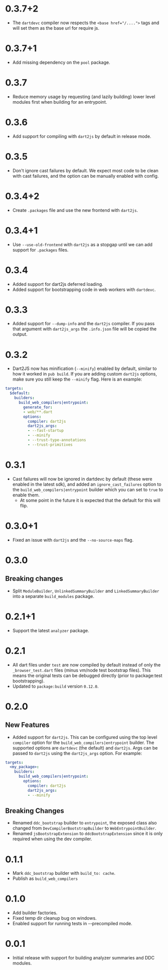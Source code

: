 # 0.3.7+2

- The `dartdevc` compiler now respects the `<base href="/....">` tags and will
  set them as the base url for require js.

# 0.3.7+1

- Add missing dependency on the `pool` package.

# 0.3.7

- Reduce memory usage by requesting (and lazily building) lower level modules
  first when building for an entrypoint.

# 0.3.6

- Add support for compiling with `dart2js` by default in release mode.

# 0.3.5

- Don't ignore cast failures by default. We expect most code to be clean with
  cast failures, and the option can be manually enabled with config.

# 0.3.4+2

- Create `.packages` file and use the new frontend with `dart2js`.

# 0.3.4+1

- Use `--use-old-frontend` with `dart2js` as a stopgap until we can add support
  for `.packages` files.

# 0.3.4

- Added support for dart2js deferred loading.
- Added support for bootstrapping code in web workers with `dartdevc`.

# 0.3.3

- Added support for `--dump-info` and the `dart2js` compiler. If you pass that
  argument with `dart2js_args` the `.info.json` file will be copied the output.

# 0.3.2

- Dart2JS now has minification (`--minify`) enabled by default, similar to how
  it worked in `pub build`. If you are adding custom `dart2js` options, make
  sure you still keep the `--minify` flag. Here is an example:

```yaml
targets:
  $default:
    builders:
      build_web_compilers|entrypoint:
        generate_for:
        - web/**.dart
        options:
          compiler: dart2js
          dart2js_args:
          - --fast-startup
          - --minify
          - --trust-type-annotations
          - --trust-primitives
```

# 0.3.1

- Cast failures will now be ignored in dartdevc by default (these were enabled
  in the latest sdk), and added an `ignore_cast_failures` option to the
  `build_web_compilers|entrypoint` builder which you can set to `true` to enable
  them.
  - At some point in the future it is expected that the default for this will
    flip.

# 0.3.0+1

- Fixed an issue with `dart2js` and the `--no-source-maps` flag.

# 0.3.0

## Breaking changes

- Split `ModuleBuilder`, `UnlinkedSummaryBuilder` and `LinkedSummaryBuilder`
  into a separate `build_modules` package.

# 0.2.1+1

- Support the latest `analyzer` package.

# 0.2.1

- All dart files under `test` are now compiled by default instead of only the
  `_browser_test.dart` files (minus vm/node test bootstrap files). This means
  the original tests can be debugged directly (prior to package:test
  bootstrapping).
- Updated to `package:build` version `0.12.0`.

# 0.2.0

## New Features

- Added support for `dart2js`. This can be configured using the top level
  `compiler` option for the `build_web_compilers|entrypoint` builder. The
  supported options are `dartdevc` (the default) and `dart2js`. Args can be
  passed to `dart2js` using the `dart2js_args` option. For example:

```yaml
targets:
  <my_package>:
    builders:
      build_web_compilers|entrypoint:
        options:
          compiler: dart2js
          dart2js_args:
          - --minify
```

## Breaking Changes

- Renamed `ddc_bootstrap` builder to `entrypoint`, the exposed class also
  changed from `DevCompilerBootstrapBuilder` to `WebEntrypointBuilder`.
- Renamed `jsBootstrapExtension` to `ddcBootstrapExtension` since it is only
  required when using the dev compiler.

# 0.1.1

- Mark `ddc_bootstrap` builder with `build_to: cache`.
- Publish as `build_web_compilers`

# 0.1.0

- Add builder factories.
- Fixed temp dir cleanup bug on windows.
- Enabled support for running tests in --precompiled mode.

# 0.0.1

- Initial release with support for building analyzer summaries and DDC modules.
